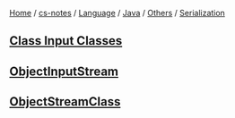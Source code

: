 [Home](https://mengxianbin.github.io) /
[cs-notes](https://mengxianbin.github.io/cs-notes/content) /
[Language](https://mengxianbin.github.io/cs-notes/content/Language) /
[Java](https://mengxianbin.github.io/cs-notes/content/Language/Java) /
[Others](https://mengxianbin.github.io/cs-notes/content/Language/Java/Others) /
[Serialization](https://mengxianbin.github.io/cs-notes/content/Language/Java/Others/Serialization)

## [Class Input Classes](https://mengxianbin.github.io/cs-notes/content/Language/Java/Others/Serialization/Class%20Input%20Classes)

## [ObjectInputStream](https://mengxianbin.github.io/cs-notes/content/Language/Java/Others/Serialization/ObjectInputStream)

## [ObjectStreamClass](https://mengxianbin.github.io/cs-notes/content/Language/Java/Others/Serialization/ObjectStreamClass)
